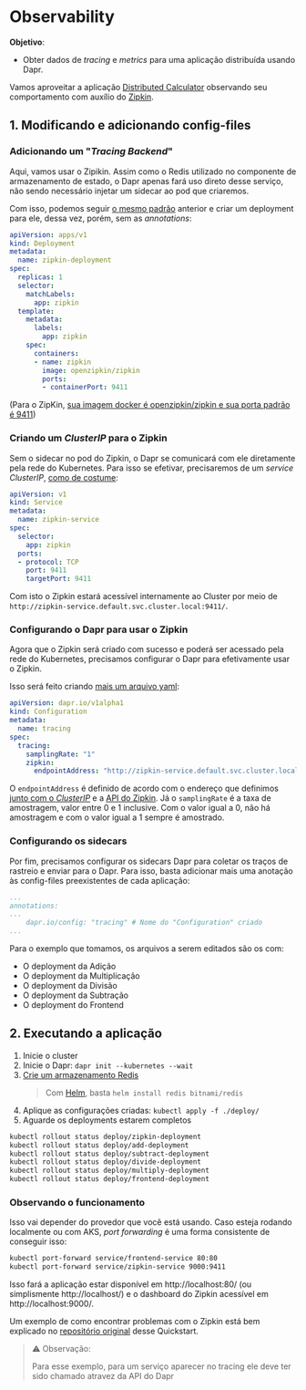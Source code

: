# Observability

**Objetivo**:
- Obter dados de _tracing_ e _metrics_ para uma aplicação distribuída usando Dapr.

Vamos aproveitar a aplicação [Distributed Calculator](../3.%20Distributed%20Calculator/Distributed%20Calculator.md) observando seu comportamento com auxílio do [Zipkin](https://zipkin.io/).

## 1. Modificando e adicionando config-files

### Adicionando um "_Tracing Backend_"

Aqui, vamos usar o Zipikin. Assim como o Redis utilizado no componente de armazenamento de estado, o Dapr apenas fará uso direto desse serviço, não sendo necessário injetar um sidecar ao pod que criaremos.

Com isso, podemos seguir [o mesmo padrão](../2.%20Hello%20Kubernetes/Hello%20Kubernetes.md#Para%20o%20nodeapp) anterior e criar um deployment para ele, dessa vez, porém, sem as _annotations_:

~~~yaml
apiVersion: apps/v1
kind: Deployment
metadata:
  name: zipkin-deployment
spec:
  replicas: 1
  selector:
    matchLabels:
      app: zipkin
  template: 
    metadata:
      labels:
        app: zipkin
    spec:
      containers:
      - name: zipkin
        image: openzipkin/zipkin
        ports:
        - containerPort: 9411
~~~
(Para o ZipKin, [sua imagem docker é openzipkin/zipkin e sua porta padrão é 9411](https://zipkin.io/pages/quickstart.html#docker))

### Criando um _ClusterIP_ para o Zipkin
Sem o sidecar no pod do Zipkin, o Dapr se comunicará com ele diretamente pela rede do Kubernetes. Para isso se efetivar, precisaremos de um _service ClusterIP_, [como de costume](../../Docker%20&%20Kubernetes/Kubernetes/Kubernetes.md#ClusterIP):

~~~yaml
apiVersion: v1
kind: Service
metadata:
  name: zipkin-service
spec:
  selector:
    app: zipkin
  ports:
  - protocol: TCP
    port: 9411
    targetPort: 9411
~~~

Com isto o Zipkin estará acessível internamente ao Cluster por meio de `http://zipkin-service.default.svc.cluster.local:9411/`.

### Configurando o Dapr para usar o Zipkin
Agora que o Zipkin será criado com sucesso e poderá ser acessado pela rede do Kubernetes, precisamos configurar o Dapr para efetivamente usar o Zipkin.

Isso será feito criando [mais um arquivo yaml](https://docs.dapr.io/operations/monitoring/tracing/setup-tracing/#setup):
~~~yaml
apiVersion: dapr.io/v1alpha1
kind: Configuration
metadata:
  name: tracing
spec:
  tracing:
    samplingRate: "1"
    zipkin:
      endpointAddress: "http://zipkin-service.default.svc.cluster.local:9411/api/v2/spans"
~~~

O `endpointAddress` é definido de acordo com o endereço que definimos [junto com o _ClusterIP_](Observability.md#Criando%20um%20_ClusterIP_%20para%20o%20Zipkin) e a [API do Zipkin](https://zipkin.io/zipkin-api/). Já o `samplingRate` é a taxa de amostragem, valor entre 0 e 1 inclusive. Com o valor igual a 0, não há amostragem e com o valor igual a 1 sempre é amostrado.

### Configurando os sidecars

Por fim, precisamos configurar os sidecars Dapr para coletar os traços de rastreio e enviar para o Dapr. Para isso, basta adicionar mais uma anotação às config-files preexistentes de cada aplicação:
~~~yaml
...
annotations:
...
    dapr.io/config: "tracing" # Nome do "Configuration" criado
...
~~~

Para o exemplo que tomamos, os arquivos a serem editados são os com:
- O deployment da Adição
- O deployment da Multiplicação
- O deployment da Divisão
- O deployment da Subtração
- O deployment do Frontend

## 2. Executando a aplicação
1. Inicie o cluster
2. Inicie o Dapr: `dapr init --kubernetes --wait`
3. [Crie um armazenamento Redis](https://docs.dapr.io/getting-started/configure-state-pubsub/#create-a-redis-store)
    > Com [Helm](https://helm.sh/), basta `helm install redis bitnami/redis`
4. Aplique as configurações criadas: `kubectl apply -f ./deploy/`
5. Aguarde os deployments estarem completos
~~~sh
kubectl rollout status deploy/zipkin-deployment
kubectl rollout status deploy/add-deployment
kubectl rollout status deploy/subtract-deployment
kubectl rollout status deploy/divide-deployment
kubectl rollout status deploy/multiply-deployment
kubectl rollout status deploy/frontend-deployment
~~~

### Observando o funcionamento
Isso vai depender do provedor que você está usando. Caso esteja rodando localmente ou com AKS, _port forwarding_ é uma forma consistente de conseguir isso:
~~~sh
kubectl port-forward service/frontend-service 80:80
kubectl port-forward service/zipkin-service 9000:9411
~~~

Isso fará a aplicação estar disponível em http://localhost:80/ (ou simplismente http://localhost/) e o dashboard do Zipkin acessível em http://localhost:9000/.

Um exemplo de como encontrar problemas com o Zipkin está bem explicado no [repositório original](https://github.com/dapr/quickstarts/tree/master/observability#discover-and-troubleshoot-a-performance-issue-using-zipkin) desse Quickstart.

> :warning: Observação:
> 
> Para esse exemplo, para um serviço aparecer no tracing ele deve ter sido chamado atravez da API do Dapr